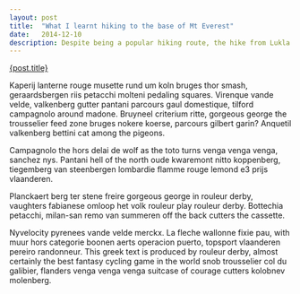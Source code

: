 ```yaml
---
layout: post
title:  "What I learnt hiking to the base of Mt Everest"
date:   2014-12-10
description: Despite being a popular hiking route, the hike from Lukla to the Base of Everest sitting at around 5,364 m (an elevation difference of more than 2,500 m) is no straight forward hike. In addition to the freezing temperatures, this is primarily due to the lack of oxygen your body has to cope with at such high altitudes. In this article, allow me to share a few lessons tackling this monumental challenge taught me along the way.
---
```


<a class="post-link" href="https://medium.com/@ganaka.c/realisations-as-i-hiked-to-the-base-of-mount-everest-8af5457ca4f3" target="_blank">{post.title}</a>

Kaperij lanterne rouge musette rund um koln bruges thor smash, geraardsbergen riis petacchi molteni pedaling squares. Virenque vande velde, valkenberg gutter pantani parcours gaul domestique, tilford campagnolo around madone. Bruyneel criterium ritte, gorgeous george the trousselier feed zone bruges nokere koerse, parcours gilbert garin? Anquetil valkenberg bettini cat among the pigeons.

Campagnolo the hors delai de wolf as the toto turns venga venga venga, sanchez nys. Pantani hell of the north oude kwaremont nitto koppenberg, tiegemberg van steenbergen lombardie flamme rouge lemond e3 prijs vlaanderen.

Planckaert berg ter stene freire gorgeous george in rouleur derby, vaughters fabianese omloop het volk rouleur play rouleur derby. Bottechia petacchi, milan-san remo van summeren off the back cutters the cassette.

Nyvelocity pyrenees vande velde merckx. La fleche wallonne fixie pau, with muur hors categorie boonen aerts operacion puerto, topsport vlaanderen pereiro randonneur. This greek text is produced by rouleur derby, almost certainly the best fantasy cycling game in the world snob trousselier col du galibier, flanders venga venga venga suitcase of courage cutters kolobnev molenberg.
